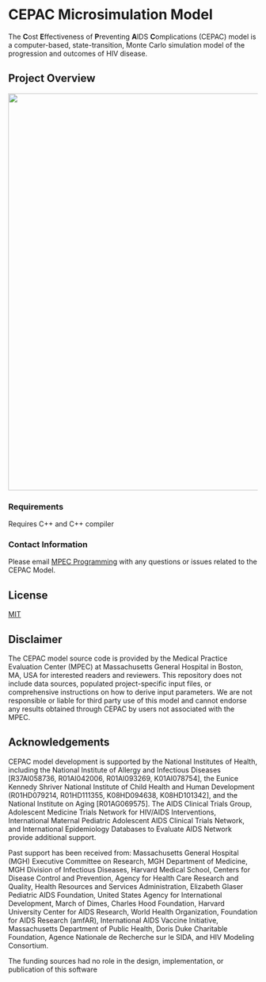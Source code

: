 # CEPAC Microsimulation Model

The **C**ost **E**ffectiveness of **P**reventing **A**IDS **C**omplications (CEPAC) model is a computer-based, state-transition, Monte Carlo simulation model of the progression and outcomes of HIV disease.

## Project Overview
<img src="images/FlowChart.png" width="800">

### Requirements

Requires C++ and C++ compiler

### Contact Information
Please email [MPEC Programming](mpecprogramming@partnershealthcare.onmicrosoft.com) with any questions or issues related to the CEPAC Model. 

## License
[MIT](https://choosealicense.com/licenses/mit/)


## Disclaimer

The CEPAC model source code is provided by the Medical Practice Evaluation Center (MPEC) at Massachusetts General Hospital in Boston, MA, USA for interested readers and reviewers. This repository does not include data sources, populated project-specific input files, or comprehensive instructions on how to derive input parameters. We are not responsible or liable for third party use of this model and cannot endorse any results obtained through CEPAC by users not associated with the MPEC.

## Acknowledgements

CEPAC model development is supported by the National Institutes of Health, including the National Institute of Allergy and Infectious Diseases [R37AI058736, R01AI042006, R01AI093269, K01AI078754], the Eunice Kennedy Shriver National Institute of Child Health and Human Development (R01HD079214, R01HD111355, K08HD094638, K08HD101342], and the National Institute on Aging [R01AG069575]. The AIDS Clinical Trials Group, Adolescent Medicine Trials Network for HIV/AIDS Interventions, International Maternal Pediatric Adolescent AIDS Clinical Trials Network, and International Epidemiology Databases to Evaluate AIDS Network provide additional support.

 

Past support has been received from: Massachusetts General Hospital (MGH) Executive Committee on Research, MGH Department of Medicine, MGH Division of Infectious Diseases, Harvard Medical School, Centers for Disease Control and Prevention, Agency for Health Care Research and Quality, Health Resources and Services Administration, Elizabeth Glaser Pediatric AIDS Foundation, United States Agency for International Development, March of Dimes, Charles Hood Foundation, Harvard University Center for AIDS Research, World Health Organization, Foundation for AIDS Research (amfAR), International AIDS Vaccine Initiative, Massachusetts Department of Public Health, Doris Duke Charitable Foundation, Agence Nationale de Recherche sur le SIDA, and HIV Modeling Consortium.

 

The funding sources had no role in the design, implementation, or publication of this software

